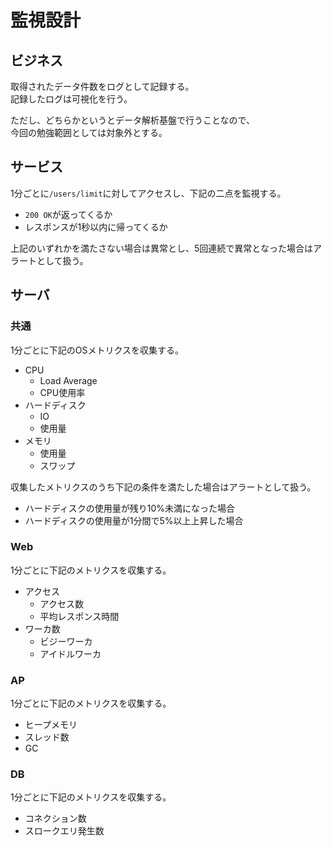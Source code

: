 # 監視設計

## ビジネス
取得されたデータ件数をログとして記録する。  
記録したログは可視化を行う。  

ただし、どちらかというとデータ解析基盤で行うことなので、  
今回の勉強範囲としては対象外とする。  

## サービス
1分ごとに`/users/limit`に対してアクセスし、下記の二点を監視する。  
- `200 OK`が返ってくるか
- レスポンスが1秒以内に帰ってくるか

上記のいずれかを満たさない場合は異常とし、5回連続で異常となった場合はアラートとして扱う。  

## サーバ
### 共通
1分ごとに下記のOSメトリクスを収集する。  

- CPU
  - Load Average
  - CPU使用率
- ハードディスク
  - IO
  - 使用量
- メモリ
  - 使用量
  - スワップ

収集したメトリクスのうち下記の条件を満たした場合はアラートとして扱う。  
- ハードディスクの使用量が残り10%未満になった場合
- ハードディスクの使用量が1分間で5%以上上昇した場合

### Web
1分ごとに下記のメトリクスを収集する。
- アクセス
  - アクセス数
  - 平均レスポンス時間
- ワーカ数
  - ビジーワーカ
  - アイドルワーカ

### AP
1分ごとに下記のメトリクスを収集する。
- ヒープメモリ
- スレッド数
- GC

### DB
1分ごとに下記のメトリクスを収集する。
- コネクション数
- スロークエリ発生数
